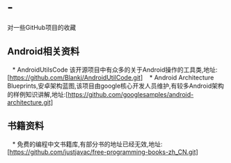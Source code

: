 # -
对一些GitHub项目的收藏
## Android相关资料
    * AndroidUtilsCode 该开源项目中有众多的关于Android操作的工具类,地址:[https://github.com/Blankj/AndroidUtilCode.git]
    * Android Architecture Blueprints,安卓架构蓝图,该项目由google核心开发人员维护,有较多Android架构的样例知识讲解,地址:[https://github.com/googlesamples/android-architecture.git]


## 书籍资料
    * 免费的编程中文书籍库,有部分书的地址已经无效,地址:[https://github.com/justjavac/free-programming-books-zh_CN.git]
